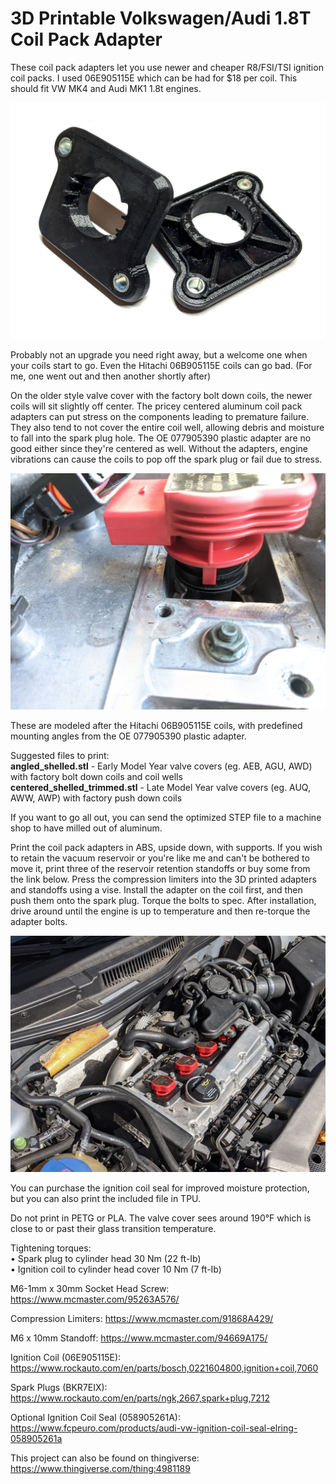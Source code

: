 # 3D Printable Volkswagen/Audi 1.8T Coil Pack Adapter
These coil pack adapters let you use newer and cheaper R8/FSI/TSI ignition coil packs. I used 06E905115E which can be had for $18 per coil. This should fit VW MK4 and Audi MK1 1.8t engines.

![Preview](https://github.com/XDleader555/cad_models/raw/main/vw_audi_1.8t_coil_pack_adapter/res/coil_pack_adapters_preview.jpg)

Probably not an upgrade you need right away, but a welcome one when your coils start to go. Even the Hitachi 06B905115E coils can go bad. (For me, one went out and then another shortly after)

On the older style valve cover with the factory bolt down coils, the newer coils will sit slightly off center. The pricey centered aluminum coil pack adapters can put stress on the components leading to premature failure. They also tend to not cover the entire coil well, allowing debris and moisture to fall into the spark plug hole. The OE 077905390 plastic adapter are no good either since they're centered as well. Without the adapters, engine vibrations can cause the coils to pop off the spark plug or fail due to stress.

![Preview](https://github.com/XDleader555/cad_models/raw/main/vw_audi_1.8t_coil_pack_adapter/res/angled_ignition_coil_preview.jpg)

These are modeled after the Hitachi 06B905115E coils, with predefined mounting angles from the OE 077905390 plastic adapter.

Suggested files to print:\
**angled_shelled.stl** - Early Model Year valve covers (eg. AEB, AGU, AWD) with factory bolt down coils and coil wells\
**centered_shelled_trimmed.stl** - Late Model Year valve covers (eg. AUQ, AWW, AWP) with factory push down coils

If you want to go all out, you can send the optimized STEP file to a machine shop to have milled out of aluminum.

Print the coil pack adapters in ABS, upside down, with supports. If you wish to retain the vacuum reservoir or you're like me and can't be bothered to move it, print three of the reservoir retention standoffs or buy some from the link below. Press the compression limiters into the 3D printed adapters and standoffs using a vise. Install the adapter on the coil first, and then push them onto the spark plug. Torque the bolts to spec. After installation, drive around until the engine is up to temperature and then re-torque the adapter bolts. 

![Preview](https://github.com/XDleader555/cad_models/raw/main/vw_audi_1.8t_coil_pack_adapter/res/coil_pack_adapters_installed_preview.jpg)

You can purchase the ignition coil seal for improved moisture protection, but you can also print the included file in TPU.

Do not print in PETG or PLA. The valve cover sees around 190°F which is close to or past their glass transition temperature.

Tightening torques:\
• Spark plug to cylinder head 30 Nm (22 ft-Ib)\
• Ignition coil to cylinder head cover 10 Nm (7 ft-Ib)

M6-1mm x 30mm Socket Head Screw:
https://www.mcmaster.com/95263A576/

Compression Limiters:
https://www.mcmaster.com/91868A429/

M6 x 10mm Standoff:
https://www.mcmaster.com/94669A175/

Ignition Coil (06E905115E):
https://www.rockauto.com/en/parts/bosch,0221604800,ignition+coil,7060

Spark Plugs (BKR7EIX):
https://www.rockauto.com/en/parts/ngk,2667,spark+plug,7212

Optional Ignition Coil Seal (058905261A):
https://www.fcpeuro.com/products/audi-vw-ignition-coil-seal-elring-058905261a

This project can also be found on thingiverse:
https://www.thingiverse.com/thing:4981189
